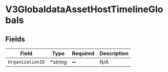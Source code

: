 # V3GlobaldataAssetHostTimelineGlobals


## Fields

| Field              | Type               | Required           | Description        |
| ------------------ | ------------------ | ------------------ | ------------------ |
| `OrganizationID`   | **string*          | :heavy_minus_sign: | N/A                |